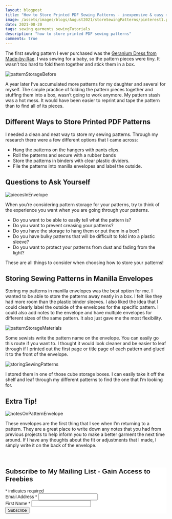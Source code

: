```yaml
---
layout: blogpost
title: "How to Store Printed PDF Sewing Patterns - inexpensive & easy method"
image: /assets/images/blogs/August2021/storeSewingPatterns/pinterest1.png
date: 2021-08-20
tags: sewing garments sewingTutorials
description: "how to store printed PDF sewing patterns"
comments: true
---
```


The first sewing pattern I ever purchased was the [Geranium Dress from Made-by-Rae](https://shop.made-by-rae.com/products/geranium-dress). I was sewing for a baby, so the pattern pieces were tiny. It wasn’t too hard to fold them together and stick them in a box.

![patternStorageBefore](/assets/images/blogs/August2021/storeSewingPatterns/storePatternsBefore.jpg)

A year later I’ve accumulated more patterns for my daughter and several for myself. The simple practice of folding the pattern pieces together and stuffing them into a box, wasn’t going to work anymore. My pattern stash was a hot mess. It would have been easier to reprint and tape the pattern than to find all of its pieces.

## Different Ways to Store Printed PDF Patterns

I needed a clean and neat way to store my sewing patterns. Through my research there were a few different options that I came across:

* Hang the patterns on the hangers with pants clips.
* Roll the patterns and secure with a rubber bands
* Store the patterns in binders with clear plastic dividers.
* File the patterns into manilla envelopes and label the outside.

## Questions to Ask Yourself

 ![piecesInEnvelope](/assets/images/blogs/August2021/storeSewingPatterns/piecesInEnvelope.jpg)

When you’re considering pattern storage for your patterns, try to think of the experience you want when you are going through your patterns. 

* Do you want to be able to easily tell what the pattern is? 
* Do you want to prevent creasing your patterns?
* Do you have the storage to hang them or put them in a box?
* Do you have bulky patterns that will be difficult to fold into a plastic sleeve?
* Do you want to protect your patterns from dust and fading from the light?

These are all things to consider when choosing how to store your patterns!

## Storing Sewing Patterns in Manilla Envelopes

Storing my patterns in manilla envelopes was the best option for me. I wanted to be able to store the patterns away neatly in a box. I felt like they had more room than the plastic binder sleeves. I also liked the idea that I could clearly label the outside of the envelopes for the specific pattern. I could also add notes to the envelope and have multiple envelopes for different sizes of the same pattern. It also just gave me the most flexibility.

 ![patternStorageMaterials](/assets/images/blogs/August2021/storeSewingPatterns/patternMaterials.jpg)

Some sewists write the pattern name on the envelope. You can easily go this route if you want to. I thought it would look cleaner and be easier to leaf through if I printed out the first page or title page of each pattern and glued it to the front of the envelope.

 ![storingSewingPatterns](/assets/images/blogs/August2021/storeSewingPatterns/storingPatterns.jpg)

I stored them in one of those cube storage boxes. I can easily take it off the shelf and leaf through my different patterns to find the one that I’m looking for.

## Extra Tip!

 ![notesOnPatternEnvelope](/assets/images/blogs/August2021/storeSewingPatterns/notes.jpg)

These envelopes are the first thing that I see when I’m returning to a pattern. They are a great place to write down any notes that you had from previous projects to help inform you to make a better garment the next time around. If I have any thoughts about the fit or adjustments that I made, I simply write it on the back of the envelope.





<br>

<!-- Begin Mailchimp Signup Form -->
<link href="//cdn-images.mailchimp.com/embedcode/classic-10_7.css" rel="stylesheet" type="text/css">
<style type="text/css">
    #mc_embed_signup{background:#fff; clear:left; font:14px Helvetica,Arial,sans-serif; }
    /* Add your own Mailchimp form style overrides in your site stylesheet or in this style block.
       We recommend moving this block and the preceding CSS link to the HEAD of your HTML file. */
</style>
<div id="mc_embed_signup">
<form action="https://Joyberrystudios.us1.list-manage.com/subscribe/post?u=eca5a397f2fb0d58dcb66315c&amp;id=99d28d5b5c" method="post" id="mc-embedded-subscribe-form" name="mc-embedded-subscribe-form" class="validate" target="_blank" novalidate>
    <div id="mc_embed_signup_scroll">
    <h2>Subscribe to My Mailing List - Gain Access to Freebies</h2>
<div class="indicates-required"><span class="asterisk">*</span> indicates required</div>
<div class="mc-field-group">
    <label for="mce-EMAIL">Email Address  <span class="asterisk">*</span>
</label>
    <input type="email" value="" name="EMAIL" class="required email" id="mce-EMAIL">
</div>
<div class="mc-field-group">
    <label for="mce-FNAME">First Name  <span class="asterisk">*</span>
</label>
    <input type="text" value="" name="FNAME" class="required" id="mce-FNAME">
</div>
    <div id="mce-responses" class="clear">
        <div class="response" id="mce-error-response" style="display:none"></div>
        <div class="response" id="mce-success-response" style="display:none"></div>
    </div>    <!-- real people should not fill this in and expect good things - do not remove this or risk form bot signups-->
    <div style="position: absolute; left: -5000px;" aria-hidden="true"><input type="text" name="b_eca5a397f2fb0d58dcb66315c_99d28d5b5c" tabindex="-1" value=""></div>
    <div class="clear"><input type="submit" value="Subscribe" name="subscribe" id="mc-embedded-subscribe" class="button"></div>
    </div>
</form>
</div>
<script type='text/javascript' src='//s3.amazonaws.com/downloads.mailchimp.com/js/mc-validate.js'></script><script type='text/javascript'>(function($) {window.fnames = new Array(); window.ftypes = new Array();fnames[0]='EMAIL';ftypes[0]='email';fnames[1]='FNAME';ftypes[1]='text';fnames[2]='LNAME';ftypes[2]='text';fnames[3]='ADDRESS';ftypes[3]='address';fnames[4]='PHONE';ftypes[4]='phone';fnames[5]='BIRTHDAY';ftypes[5]='birthday';fnames[6]='OPTIN';ftypes[6]='text';}(jQuery));var $mcj = jQuery.noConflict(true);</script>
<!--End mc_embed_signup-->

<br>
<br>
